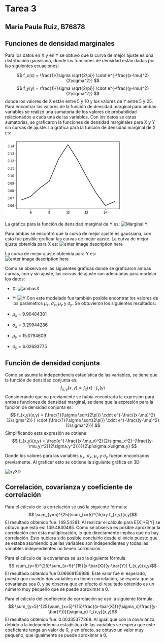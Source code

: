 # Tarea 3
## María Paula Ruiz, B76878

 ## Funciones de densidad marginales
 Para los datos en X y en Y se obtuvo que la curva de mejor ajuste es una distribución gaussiana, donde las funciones de densidad están dadas por las siguientes ecuaciones: 
 
 $$ f_x(x) = \frac{1}{\sigma \sqrt{2\pi}} \cdot e^{-\frac{(x-\mu)^2}{2\sigma^2}} $$
 $$ f_y(y) = \frac{1}{\sigma \sqrt{2\pi}} \cdot e^{-\frac{(y-\mu)^2}{2\sigma^2}} $$
donde los valores de X están entre 5 y 10 y los valores de Y entre 5 y 25. Para encontrar los valores de la función de densidad marginal para ambas variables se realizó una sumatoria de los valores de probabilidad relacionados a cada una de las variables. Con los datos se estas sumatorias, se graficaron la funciones de densidad marginales para X y Y sin curvas de ajuste. La gráfica para la función de densidad marginal de X es:

![Gráfica para la función de densidad marginal de X.](\DensidadX.png)

La gráfica para la función de densidad marginal de Y es: 
![Marginal Y](https://lh3.googleusercontent.com/DbA3YpGchIYrI0R_T9X3QxgtrDzBBrp-opOGb-Q92Z3JAshNGELkmBZVAIqdQm9kijTlaUBqu7pY "Y")

Para ambas se encontró que la curva de mejor ajuste es gaussiana, con esto fue posible graficar las curvas de mejor ajuste. La curva de mejor ajuste obtenida para X es: 
![enter image description here](https://lh3.googleusercontent.com/Qgxb-__enzDLdWfJ5r7-90sh2Fh1ax-8Lrf9gZrZZMMs8Z5ko7yfZ4-EY8csBxASDJ6C-ftUDhhy "ajusteX")

 La curva de mejor ajuste obtenida para Y es: 
 ![enter image description here](https://lh3.googleusercontent.com/LaLt8jwDQ3KUqRMNCytmAzB8C_wu66KTJRIC6sHxSNv_d6xO4_2qKSmqBA67c3P4jbTPdUu7iKW0 "ajusteY")

Como se observa en las siguientes gráficas donde se graficaron ambas curvas, con y sin ajuste, las curvas de ajuste son adecuadas para modelar los datos: 

 - X: 
 ![](https://lh3.googleusercontent.com/5XQtopYOoPsJYh7ErfF82O-TEuS54uTdbhZAKwpND89zOL8C61z0Ws7ljNDVOW2e4w8Yg3lhKFpx "ambasX")
 
 - Y: 
 ![Y](https://lh3.googleusercontent.com/nKpNYZr4l3uPKCqI4k2ApuHtvXYRoTBpZgasiaQRVMPfrMn7_jbHiQ6tt0jpTMss-ynRv0Mv_h7M "ambasY")
Con este modelado fue también posible encontrar los valores de los parámetros $\mu_x$, $\sigma_x$, $\mu_y$ y $\sigma_y$. Se obtuvieron los siguientes resultados: 
 - $\mu_x$ = 9.90484381
 - $\sigma_x$ = 3.29944286
 - $\mu_y$ = 15.0794609
 - $\sigma_y$ = 6.02693775

## Función de densidad conjunta
Como se asume la independencia estadística de las variables, se tiene que la función de densidad conjunta es: 
$$ f_{x,y}(x,y) = f_x(x)\cdot f_y(y)$$
Considerando que ya previamente se había encontrado la expresión para ambas funciones de densidad marginal, se tiene que la expresión para la función de densidad conjunta es: 
$$ f_{x,y}(x,y) = (\frac{1}{\sigma \sqrt{2\pi}} \cdot e^{-\frac{(x-\mu)^2}{2\sigma^2}} ) \cdot (\frac{1}{\sigma \sqrt{2\pi}} \cdot e^{-\frac{(y-\mu)^2}{2\sigma^2}})  $$
Simplificando esta expresión se obtiene: 
$$ f_{x,y}(x,y) = \frac{e^{-\frac{(x-\mu_x)^2}{2\sigma_x^2}-{\frac{(y-\mu_y)^2}{2\sigma_y^2}}}}{2\pi\sigma_x\sigma_y} $$

Donde los valores para las variables $\mu_x$, $\sigma_x$, $\mu_y$ y $\sigma_y$ fueron encontrados previamente. 
Al graficar esto se obtiene la siguiente gráfica en 3D: 

![xy3D](https://lh3.googleusercontent.com/mVWvl1BsvTqTeCtfQbyAZWxSEtY8TPhGZtYuU-EprGKyVlGtikscZ_tkYHOsLL-lTq5Xa9mm9RMA "3d")

## Correlación, covarianza y coeficiente de correlación
Para el cálculo de la correlación se usó la siguiente fórmula: 
$$ \sum_{y=5}^{25}\sum_{x=5}^{15}xy f_{x,y}(x,y)$$
El resultado obtenido fue: 149.54281.
Al realizar el cálculo para E[X]*E[Y] se obtuvo que esto es: 149.4840485.
Como se observa es posible aproximar la correlación con esta multiplicación, lo que directamente implica que no hay correlación. Esto hubiera sido posible concluirlo desde el inicio puesto que se estaba asumiendo que las variables son independientes y todas las variables independientes no tienen correlación. 

Para el cálculo de la covarianza se usó la siguiente fórmula: 
$$ \sum_{y=5}^{25}\sum_{x=5}^{15}(x-\bar{X})(y-\bar{Y}) f_{x,y}(x,y)$$
El resultado obtenido fue 0.06669156988. Este valor fue el esperado, puesto que cuando dos variables no tienen correlación, se espera que su covarianza sea 0, y se observa que en efecto el resultado obtenido es un número muy pequeño que se puede aproximar a 0. 

Para el cálculo del coeficiente de correlación se usó la siguiente fórmula: 
$$ \sum_{y=5}^{25}\sum_{x=5}^{15}\frac{(x-\bar{X})}{\sigma_x}\frac{(y-\bar{Y})}{\sigma_y} f_{x,y}(x,y)$$
El resultado obtenido fue: 0.00335377268. Al igual que con la covarianza, debido a la independencia estadística de las variables se espera que este coeficiente tenga un valor de 0, y en efecto, se obtuvo un valor muy pequeño, que igualmente se puede aproximar a 0. 
